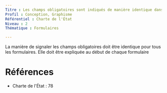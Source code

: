 ```yaml
---
Titre : Les champs obligatoires sont indiqués de manière identique dans tous les formulaires. Le mode d'indication est expliqué au début de chaque formulaire concerné.
Profil : Conception, Graphisme
Référentiel : Charte de l'État
Niveau : 2
Thématique : Formulaires

---
```

La manière de signaler les champs obligatoires doit être identique pour tous les formulaires. Elle doit être expliquée au début de chaque formulaire

# Références

*   Charte de l'État : 78